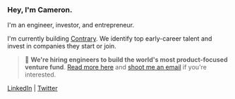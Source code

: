 ### Hey, I'm Cameron.

I'm an engineer, investor, and entrepreneur.

I'm currently building [Contrary](https://contrarycap.com). We identify top early-career talent and invest in companies they start or join.

> 🌟 **We're hiring engineers to build the world's most product-focused venture fund**. [Read more here](https://contrary.notion.site/Platform-Engineer-3a21e9e0834546e5b5db62de071b89cb) and [shoot me an email](mailto:cameron@contrarycap.com) if you're interested.

[LinkedIn](https://www.linkedin.com/in/cameronskelley/) | [Twitter](https://twitter.com/c3kel)
